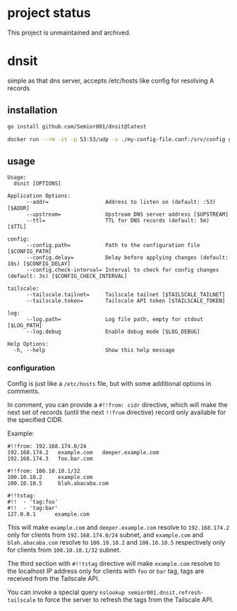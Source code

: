# project status
This project is unmaintained and archived.

# dnsit
simple as that dns server, accepts /etc/hosts like config for resolving A records

## installation
```bash
go install github.com/Semior001/dnsit@latest
```

```bash
docker run --rm -it -p 53:53/udp -v ./my-config-file.conf:/srv/config ghcr.io/semior001/dnsit:latest
```

## usage
```
Usage:
  dsnit [OPTIONS]

Application Options:
      --addr=                  Address to listen on (default: :53) [$ADDR]
      --upstream=              Upstream DNS server address [$UPSTREAM]
      --ttl=                   TTL for DNS records (default: 5m) [$TTL]

config:
      --config.path=           Path to the configuration file [$CONFIG_PATH]
      --config.delay=          Delay before applying changes (default: 10s) [$CONFIG_DELAY]
      --config.check-interval= Interval to check for config changes (default: 3s) [$CONFIG_CHECK_INTERVAL]

tailscale:
      --tailscale.tailnet=     Tailscale tailnet [$TAILSCALE_TAILNET]
      --tailscale.token=       Tailscale API token [$TAILSCALE_TOKEN]

log:
      --log.path=              Log file path, empty for stdout [$LOG_PATH]
      --log.debug              Enable debug mode [$LOG_DEBUG]

Help Options:
  -h, --help                   Show this help message

```

### configuration
Config is just like a `/etc/hosts` file, but with some additional options in comments. 

In comment, you can provide a `#!!from: cidr` directive, which will make the next set of records (until the next `!!from` 
directive) record only available for the specified CIDR.

Example:
```
#!!from: 192.168.174.0/24
192.168.174.2   example.com   deeper.example.com
192.168.174.3   foo.bar.com

#!!from: 100.10.10.1/32
100.10.10.2     example.com
100.10.10.5     blah.abacaba.com

#!!tstag:
#!!  - 'tag:foo'
#!!  - 'tag:bar'
127.0.0.1      example.com
```

This will make `example.com` and `deeper.example.com` resolve to `192.168.174.2` only for clients from `192.168.174.0/24` subnet,
and `example.com` and `blah.abacaba.com` resolve to `100.10.10.2` and `100.10.10.5` respectively only for clients from `100.10.10.1/32` subnet.

The third section with `#!!tstag` directive will make `example.com` resolve to the localhost IP address only for clients with `foo` or `bar` tag, tags are received from the Tailscale API.

You can invoke a special query `nslookup semior001.dnsit.refresh-tailscale` to force the server to refresh the tags from the Tailscale API.
